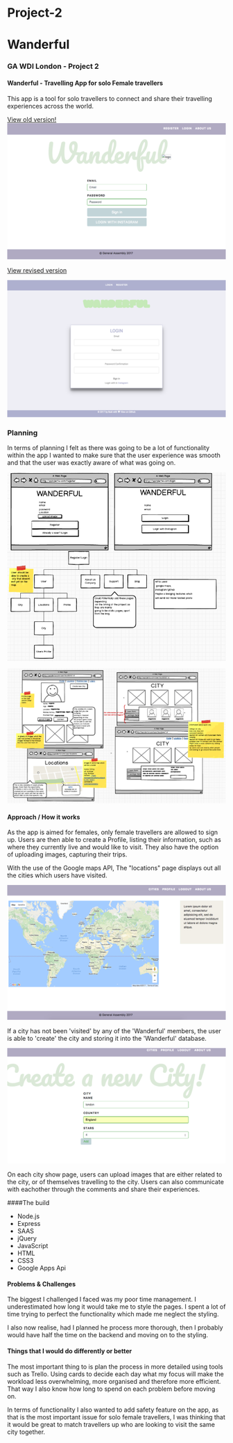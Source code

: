 # Project-2

# Wanderful

### GA WDI London - Project 2

#### Wanderful - Travelling App for solo Female travellers

This app is a tool for solo travellers to connect and share their travelling experiences across the world.


[View old version!](https://cryptic-shelf-72611.herokuapp.com/ "Here!")
![](public/assets/landing.png)

[View revised version](https://radiant-falls-84135.herokuapp.com "Here!")

![](src/assets/landing2.png)


### Planning
In terms of planning I felt as there was going to be a lot of functionality within the app I wanted to make sure that the user experience was smooth and that the user was exactly aware of what was going on.

![](public/assets/plan.png)

![](public/assets/plan2.png)



#### Approach / How it works

As the app is aimed for females, only female travellers are allowed to sign up. Users are then able to create a Profile, listing their information, such as where they currently live and would like to visit. They also have the option of uploading images, capturing their trips.

With the use of the Google maps API, The "locations" page displays out all the cities which users have visited.

![](public/assets/map.png)

If a city has not been 'visited' by any of the 'Wanderful' members, the user is able to 'create' the city and storing it into the 'Wanderful' database.

![](public/assets/create-city.png)


On each city show page, users can upload images that are either related to the city, or of themselves travelling to the city. Users can also communicate with eachother through the comments and share their experiences.

####The build

* Node.js
* Express
* SAAS
* jQuery
* JavaScript
* HTML
* CSS3
* Google Apps Api



#### Problems & Challenges

The biggest I challenged I faced was my poor time management. I underestimated how long it would take me to style the pages. I spent a lot of time trying to perfect the functionality which made me neglect the styling.

I also now realise, had I planned he process more thorough, then I probably would have half the time on the backend and moving on to the styling.

#### Things that I would do differently or better

The most important thing to is plan the process in more detailed using tools such as Trello. Using cards to decide each day what my focus will make the workload less overwhelming, more organised and therefore more efficient. That way I also know how long to spend on each problem before moving on.

In terms of functionality I also wanted to add safety feature on the app, as that is the most important issue for solo female travellers, I was thinking that it would be great to match travellers up who are looking to visit the same city together.
